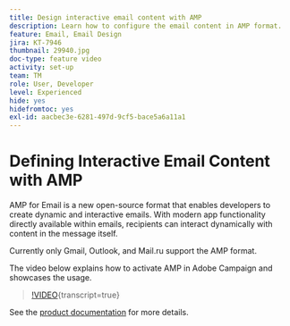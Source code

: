 ```yaml
---
title: Design interactive email content with AMP
description: Learn how to configure the email content in AMP format.
feature: Email, Email Design
jira: KT-7946
thumbnail: 29940.jpg
doc-type: feature video
activity: set-up
team: TM
role: User, Developer
level: Experienced
hide: yes
hidefromtoc: yes
exl-id: aacbec3e-6281-497d-9cf5-bace5a6a11a1
---
```

# Defining Interactive Email Content with AMP

AMP for Email is a new open-source format that enables developers to create dynamic and interactive emails. With modern app functionality directly available within emails, recipients can interact dynamically with content in the message itself.

Currently only Gmail, Outlook, and Mail.ru support the AMP format.

The video below explains how to activate AMP in Adobe Campaign and showcases the usage.

>[!VIDEO](https://video.tv.adobe.com/v/29940?quality=12&learn=on){transcript=true}

See the [product documentation](https://experienceleague.adobe.com/docs/campaign-classic/using/sending-messages/sending-emails/defining-interactive-content.html?lang=en#about-amp-for-email) for more details.
